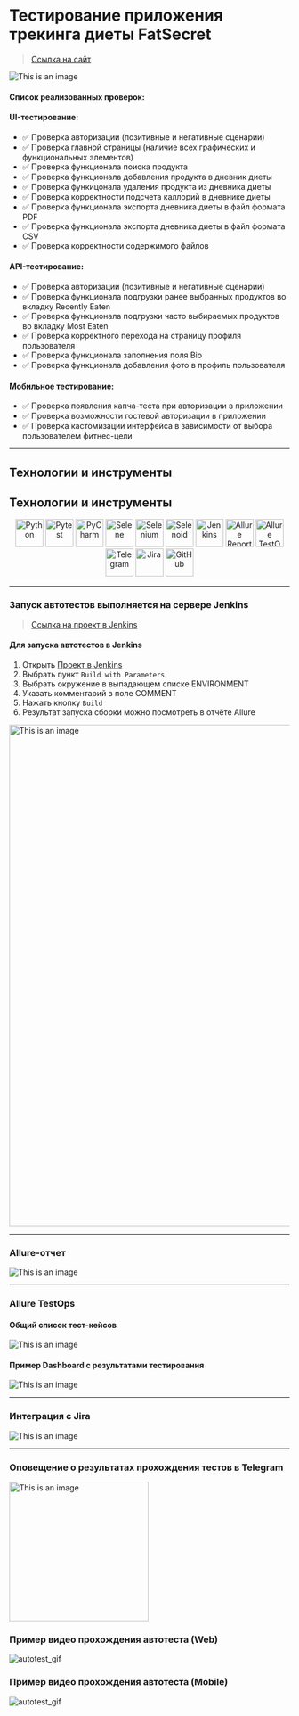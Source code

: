 <h1> Тестирование приложения трекинга диеты FatSecret</h1>

> <a target="_blank" href="https://fatsecret.com/">Ссылка на сайт</a>

![This is an image](images/main_page.png)

#### Список реализованных проверок:

#### UI-тестирование:

* ✅ Проверка авторизации (позитивные и негативные сценарии)
* ✅ Проверка главной страницы (наличие всех графических и функциональных элементов)
* ✅ Проверка функционала поиска продукта
* ✅ Проверка функционала добавления продукта в дневник диеты
* ✅ Проверка функицонала удаления продукта из дневника диеты
* ✅ Проверка корректности подсчета каллорий в дневнике диеты
* ✅ Проверка функционала экспорта дневника диеты в файл формата PDF 
* ✅ Проверка функционала экспорта дневника диеты в файл формата CSV
* ✅ Проверка корректности содержимого файлов

#### API-тестирование:

* ✅ Проверка авторизации (позитивные и негативные сценарии)
* ✅ Проверка функционала подгрузки ранее выбранных продуктов во вкладку Recently Eaten
* ✅ Проверка функционала подгрузки часто выбираемых продуктов во вкладку Most Eaten
* ✅ Проверка корректного перехода на страницу профиля пользователя
* ✅ Проверка функционала заполнения поля Bio
* ✅ Проверка функционала добавления фото в профиль пользователя

#### Мобильное тестирование:

* ✅ Проверка появления капча-теста при авторизации в приложении
* ✅ Проверка возможности гостевой авторизации в приложении
* ✅ Проверка кастомизации интерфейса в зависимости от выбора пользователем фитнес-цели

----

## Технологии и инструменты

## Технологии и инструменты
<p  align="center">
<img src="images/logos/python-original.svg" width="50" title="Python"> <img src="images/logos/pytest.png" width="50" title="Pytest"> <img src="images/logos/intellij_pycharm.png" width="50" title="PyCharm"> <img src="images/logos/selene.png" width="50" title="Selene"> <img src="images/logos/selenium.png" width="50" title="Selenium"> <img src="images/logos/selenoid.png" width="50" title="Selenoid"> <img src="images/logos/jenkins.png" width="50" title="Jenkins"> <img src="images/logos/allure_report.png" width="50" title="Allure Report"> <img src="images/logos/allure_testops.png" width="50" title="Allure TestOps"> <img src="images/logos/tg.png" width="50" title="Telegram"> <img src="images/logos/jira.png" width="50" title="Jira"> <img src="images/logos/github.png" width="50" title="GitHub">
</p>

----

### Запуск автотестов выполняется на сервере Jenkins

> <a target="_blank" href="https://jenkins.autotests.cloud/job/FatSecret_tests_project/">Ссылка на проект в Jenkins</a>

#### Для запуска автотестов в Jenkins

1. Открыть <a target="_blank" href="https://jenkins.autotests.cloud/job/FatSecret_tests_project/">Проект в Jenkins</a>
2. Выбрать пункт `Build with Parameters`
3. Выбрать окружение в выпадающем списке ENVIRONMENT
4. Указать комментарий в поле COMMENT
5. Нажать кнопку `Build`
6. Результат запуска сборки можно посмотреть в отчёте Allure

<img alt="This is an image" src="images/jenkins.png" width="900"/>

----

### Allure-отчет

![This is an image](images/allure_report.png)


----

### Allure TestOps

#### Общий список тест-кейсов

![This is an image](images/testops_test_cases.png)

#### Пример Dashboard с результатами тестирования

![This is an image](images/testops_dashboard.png)

----

### Интеграция с Jira

![This is an image](images/jira_integration.png)

----

### Оповещение о результатах прохождения тестов в Telegram

<img alt="This is an image" height="250" src="images/tg_notifications.png"/>

### Пример видео прохождения автотеста (Web)

![autotest_gif](images/mobile_test_video.gif)

### Пример видео прохождения автотеста (Mobile)

![autotest_gif](images/web_test_video.gif)
